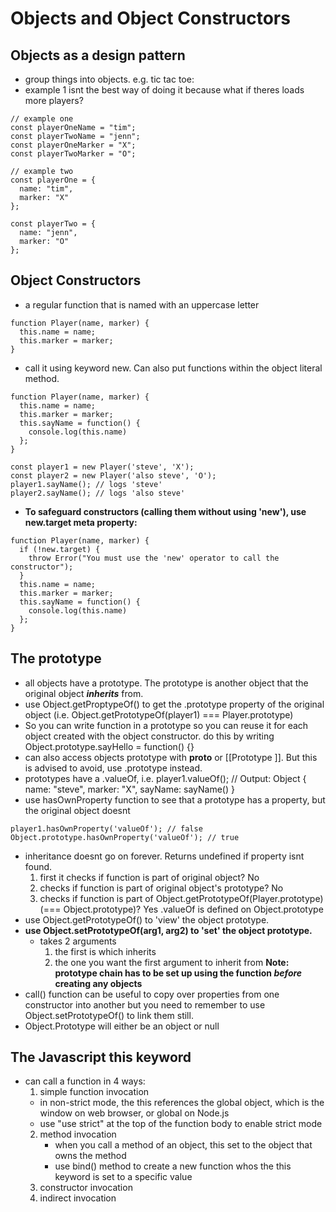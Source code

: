 # Objects and Object Constructors

## Objects as a design pattern
- group things into objects. e.g. tic tac toe:
- example 1 isnt the best way of doing it because what if theres loads more players?
```
// example one
const playerOneName = "tim";
const playerTwoName = "jenn";
const playerOneMarker = "X";
const playerTwoMarker = "O";

// example two
const playerOne = {
  name: "tim",
  marker: "X"
};

const playerTwo = {
  name: "jenn",
  marker: "O"
};
```

## Object Constructors
- a regular function that is named with an uppercase letter
```
function Player(name, marker) {
  this.name = name;
  this.marker = marker;
}
```
- call it using keyword new. Can also put functions within the object literal method.
```
function Player(name, marker) {
  this.name = name;
  this.marker = marker;
  this.sayName = function() {
    console.log(this.name)
  };
}

const player1 = new Player('steve', 'X');
const player2 = new Player('also steve', 'O');
player1.sayName(); // logs 'steve'
player2.sayName(); // logs 'also steve'
```
- **To safeguard constructors (calling them without using 'new'), use new.target meta property:**
```
function Player(name, marker) {
  if (!new.target) {
    throw Error("You must use the 'new' operator to call the constructor");
  }
  this.name = name;
  this.marker = marker;
  this.sayName = function() {
    console.log(this.name)
  };
}
```

## The prototype
- all objects have a prototype. The prototype is another object that the original object ***inherits*** from.
- use Object.getProptypeOf() to get the .prototype property of the original object (i.e. Object.getPrototypeOf(player1) === Player.prototype)
- So you can write function in a prototype so you can reuse it for each object created with the object constructor. do this by writing Object.prototype.sayHello = function() {}
- can also access objects prototype with __proto__ or [[Prototype ]]. But this is advised to avoid, use .prototype instead.
- prototypes have a .valueOf, i.e. player1.valueOf(); // Output: Object { name: "steve", marker: "X", sayName: sayName() }
- use hasOwnProperty function to see that a prototype has a property, but the original object doesnt
```
player1.hasOwnProperty('valueOf'); // false
Object.prototype.hasOwnProperty('valueOf'); // true
```
- inheritance doesnt go on forever. Returns undefined if property isnt found.
    1) first it checks if function is part of original object? No
    2) checks if function is part of original object's prototype? No
    3) checks if function is part of Object.getPrototypeOf(Player.prototype) (=== Object.prototype)? Yes .valueOf is defined on Object.prototype
- use Object.getPrototypeOf() to 'view' the object prototype.
- **use Object.setPrototypeOf(arg1, arg2) to 'set' the object prototype.**
    - takes 2 arguments
        1) the first is which inherits
        2) the one you want the first argument to inherit from
**Note: prototype chain has to be set up using the function ***before*** creating any objects**
- call() function can be useful to copy over properties from one constructor into another but you need to remember to use Object.setPrototypeOf() to link them still.
- Object.Prototype will either be an object or null

## The Javascript this keyword
- can call a function in 4 ways:
    1) simple function invocation
    - in non-strict mode, the this references the global object, which is the window on web browser, or global on Node.js 
    - use "use strict" at the top of the function body to enable strict mode
    2) method invocation
        - when you call a method of an object, this set to the object that owns the method
        - use bind() method to create a new function whos the this keyword is set to a specific value
    3) constructor invocation
    4) indirect invocation


